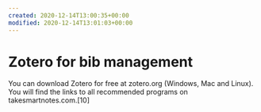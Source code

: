 ```yaml
---
created: 2020-12-14T13:00:35+00:00
modified: 2020-12-14T13:01:03+00:00
---
```


# Zotero for bib management

You can download Zotero for free at zotero.org (Windows, Mac and Linux). You will find the links to all recommended programs on takesmartnotes.com.[10]